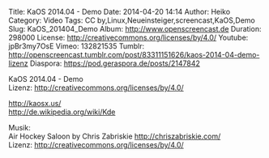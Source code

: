 Title: KaOS 2014.04 - Demo
Date: 2014-04-20 14:14
Author: Heiko
Category: Video
Tags: CC by,Linux,Neueinsteiger,screencast,KaOS,Demo
Slug: KaOS_201404_Demo
Album: http://www.openscreencast.de
Duration: 298000
License: http://creativecommons.org/licenses/by/4.0/
Youtube: jpBr3my7OsE
Vimeo: 132821535
Tumblr: http://openscreencast.tumblr.com/post/83311151626/kaos-2014-04-demo-lizenz
Diaspora: https://pod.geraspora.de/posts/2147842

KaOS 2014.04 - Demo  
Lizenz: <http://creativecommons.org/licenses/by/4.0/>  
  
<http://kaosx.us/>  
<http://de.wikipedia.org/wiki/Kde>  
  
Musik:  
Air Hockey Saloon by Chris Zabriskie <http://chriszabriskie.com/>  
Lizenz: <http://creativecommons.org/licenses/by/4.0/>

